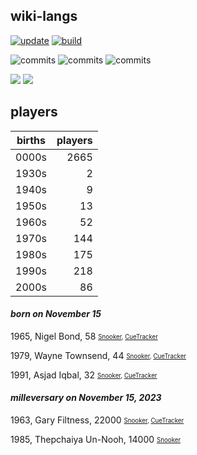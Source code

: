 ## wiki-langs
[![update](https://github.com/dreamerminsk/wiki-langs/actions/workflows/update-tables.yml/badge.svg)](https://github.com/dreamerminsk/wiki-langs/actions/workflows/update-tables.yml)
[![build](https://github.com/dreamerminsk/wiki-langs/actions/workflows/build.yml/badge.svg)](https://github.com/dreamerminsk/wiki-langs/actions/workflows/build.yml)

![commits](https://img.shields.io/github/commit-activity/y/dreamerminsk/wiki-langs)
![commits](https://img.shields.io/github/commit-activity/m/dreamerminsk/wiki-langs)
![commits](https://img.shields.io/github/commit-activity/w/dreamerminsk/wiki-langs)

![](https://img.shields.io/github/languages/code-size/dreamerminsk/wiki-langs)
![](https://img.shields.io/github/repo-size/dreamerminsk/wiki-langs)

## players
| births | players |
| :----: | ------: |
| 0000s | 2665 |
| 1930s | 2 |
| 1940s | 9 |
| 1950s | 13 |
| 1960s | 52 |
| 1970s | 144 |
| 1980s | 175 |
| 1990s | 218 |
| 2000s | 86 |

#### ***born on November 15***
1965, Nigel Bond, 58 <sub><sup>[Snooker](http://www.snooker.org/res/index.asp?player=14), [CueTracker](http://cuetracker.net/Players/nigel-bond/)</sup></sub>

1979, Wayne Townsend, 44 <sub><sup>[Snooker](http://www.snooker.org/res/index.asp?player=897), [CueTracker](http://cuetracker.net/Players/wayne-townsend/)</sup></sub>

1991, Asjad Iqbal, 32 <sub><sup>[Snooker](http://www.snooker.org/res/index.asp?player=1935), [CueTracker](http://cuetracker.net/Players/asjad-iqbal/)</sup></sub>


#### ***milleversary on November 15, 2023***
1963, Gary Filtness, 22000 <sub><sup>[Snooker](http://www.snooker.org/res/index.asp?player=1357), [CueTracker](http://cuetracker.net/Players/gary-filtness/)</sup></sub>

1985, Thepchaiya Un-Nooh, 14000 <sub><sup>[Snooker](http://www.snooker.org/res/index.asp?player=217)</sup></sub>



